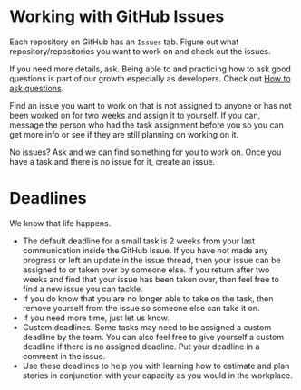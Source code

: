 # Working with GitHub Issues
Each repository on GitHub has an ``Issues`` tab. Figure out what repository/repositories you want to work on and check out the issues.

If you need more details, ask. Being able to and practicing how to ask good questions is part of our growth especially as developers. Check out [How to ask questions](./how_to_ask_questions.md).

Find an issue you want to work on that is not assigned to anyone or has not been worked on for two weeks and assign it to yourself. If you can, message the person who had the task assignment before you so you can get more info or see if they are still planning on working on it.

No issues? Ask and we can find something for you to work on. Once you have a task and there is no issue for it, create an issue.

# Deadlines
We know that life happens.
- The default deadline for a small task is 2 weeks from your last communication inside the GitHub Issue. If you have not made any progress or left an update in the issue thread, then your issue can be assigned to or taken over by someone else. If you return after two weeks and find that your issue has been taken over, then feel free to find a new issue you can tackle.
- If you do know that you are no longer able to take on the task, then remove yourself from the issue so someone else can take it on.
- If you need more time, just let us know.
- Custom deadlines. Some tasks may need to be assigned a custom deadline by the team. You can also feel free to give yourself a custom deadline if there is no assigned deadline. Put your deadline in a comment in the issue.
- Use these deadlines to help you with learning how to estimate and plan stories in conjunction with your capacity as you would in the workplace.